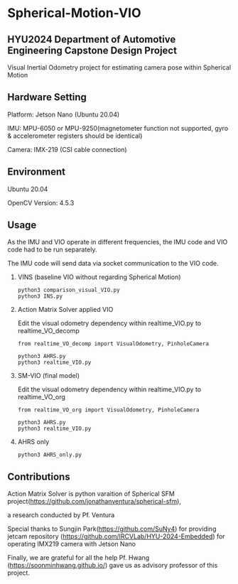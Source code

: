 # Spherical-Motion-VIO
HYU2024 Department of Automotive Engineering Capstone Design Project
---------------------------------------------------------------
Visual Inertial Odometry project for estimating camera pose within Spherical Motion

Hardware Setting
----------------------
Platform: Jetson Nano (Ubuntu 20.04) 

IMU: MPU-6050 or MPU-9250(magnetometer function not supported, gyro & accelerometer registers should be identical)

Camera: IMX-219 (CSI cable connection)

Environment
----------------------
Ubuntu 20.04

OpenCV Version: 4.5.3

Usage
----------------------
As the IMU and VIO operate in different frequencies, the IMU code and VIO code had to be run separately.

The IMU code will send data via socket communication to the VIO code.

1. VINS (baseline VIO without regarding Spherical Motion)

   ```
   python3 comparison_visual_VIO.py
   python3 INS.py
   ```
   
3. Action Matrix Solver applied VIO

   Edit the visual odometry dependency within realtime_VIO.py to realtime_VO_decomp

   ```
   from realtime_VO_decomp import VisualOdometry, PinholeCamera
   ```

   ```
   python3 AHRS.py
   python3 realtime_VIO.py
   ```
   
5. SM-VIO (final model)

   Edit the visual odometry dependency within realtime_VIO.py to realtime_VO_org
   
   ```
   from realtime_VO_org import VisualOdometry, PinholeCamera
   ```
   
   ```
   python3 AHRS.py
   python3 realtime_VIO.py
   ```
7. AHRS only
   
   ```
   python3 AHRS_only.py
   ```

Contributions
----------------------
Action Matrix Solver is python varaition of Spherical SFM project(<https://github.com/jonathanventura/spherical-sfm>),

a research conducted by Pf. Ventura



Special thanks to Sungjin Park(<https://github.com/SuNy4>) for providing jetcam repository (<https://github.com/IRCVLab/HYU-2024-Embedded>) for operating IMX219 camera with Jetson Nano

Finally, we are grateful for all the help Pf. Hwang (<https://soonminhwang.github.io/>) gave us as advisory professor of this project.
